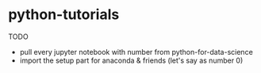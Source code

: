 # python-tutorials

TODO
- pull every jupyter notebook with number from python-for-data-science
- import the setup part for anaconda & friends (let's say as number 0)
